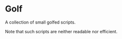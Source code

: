# Golf

A collection of small golfed scripts.      


Note that such scripts are neither readable 
nor efficient.